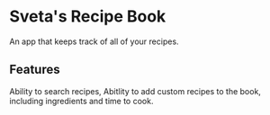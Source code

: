 # Sveta's Recipe Book

An app that keeps track of all of your recipes.

## Features

Ability to search recipes,
Abitlity to add custom recipes to the book, including ingredients and time to cook.


